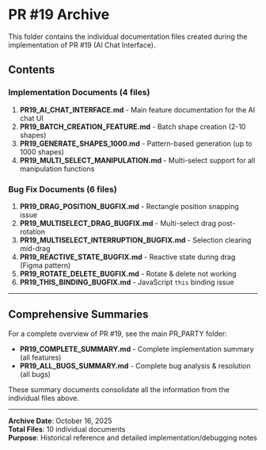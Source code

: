 # PR #19 Archive

This folder contains the individual documentation files created during the implementation of PR #19 (AI Chat Interface).

## Contents

### Implementation Documents (4 files)
1. **PR19_AI_CHAT_INTERFACE.md** - Main feature documentation for the AI chat UI
2. **PR19_BATCH_CREATION_FEATURE.md** - Batch shape creation (2-10 shapes)
3. **PR19_GENERATE_SHAPES_1000.md** - Pattern-based generation (up to 1000 shapes)
4. **PR19_MULTI_SELECT_MANIPULATION.md** - Multi-select support for all manipulation functions

### Bug Fix Documents (6 files)
1. **PR19_DRAG_POSITION_BUGFIX.md** - Rectangle position snapping issue
2. **PR19_MULTISELECT_DRAG_BUGFIX.md** - Multi-select drag post-rotation
3. **PR19_MULTISELECT_INTERRUPTION_BUGFIX.md** - Selection clearing mid-drag
4. **PR19_REACTIVE_STATE_BUGFIX.md** - Reactive state during drag (Figma pattern)
5. **PR19_ROTATE_DELETE_BUGFIX.md** - Rotate & delete not working
6. **PR19_THIS_BINDING_BUGFIX.md** - JavaScript `this` binding issue

---

## Comprehensive Summaries

For a complete overview of PR #19, see the main PR_PARTY folder:

- **PR19_COMPLETE_SUMMARY.md** - Complete implementation summary (all features)
- **PR19_ALL_BUGS_SUMMARY.md** - Complete bug analysis & resolution (all bugs)

These summary documents consolidate all the information from the individual files above.

---

**Archive Date**: October 16, 2025  
**Total Files**: 10 individual documents  
**Purpose**: Historical reference and detailed implementation/debugging notes

